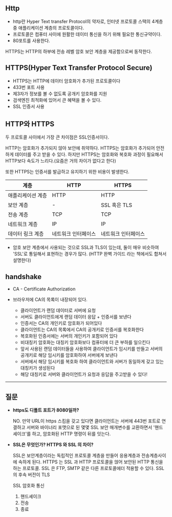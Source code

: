 ## Http

- http란 Hyper Text transfer Protocol의 약자로, 인터넷 프로토콜 스택의 4계층 중 애플리케이션 계층의 프로토콜이다.
- 프로토콜은 컴퓨터 사이에 원활한 데이터 통신을 하기 위해 필요한 통신규약이다.
- 80포트를 사용한다.

HTTPS는 HTTP의 하부에 전송 레벨 암호 보안 계층을 제공함으로써 동작한다.

## HTTPS(Hyper Text Transfer Protocol Secure)

- HTTPS는 HTTP에 데이터 암호화가 추가된 프로토콜이다
- 433번 포트 사용
- 제3자가 정보를 볼 수 없도록 공개키 암호화를 지원
- 검색엔진 최적화에 있어서 큰 혜택을 볼 수 있다.
- SSL 인증서 사용

## HTTP와 HTTPS

두 프로토콜 사이에서 가장 큰 차이점은 SSL인증서이다.

HTTP는 암호화가 추가되지 않아 보안에 취약하다. HTTPS는 암호화가 추가되어 안전하게 데이터를 주고 받을 수 있다. 하지만 HTTPS는 암호화와 복호화 과정이 필요해서 HTTP보다 속도가 느리다.(요즘은 거의 차이가 없다고 한다)

또한 HTTPS는 인증서를 발급하고 유지하기 위한 비용이 발생한다.

| 계층 | HTTP | HTTPS | 
| --- | --- | --- |
| 애플리케이션 계층 | HTTP | HTTP |
| 보안 계층 | - | SSL 혹은 TLS |
| 전송 계층 | TCP | TCP |
| 네트워크 계층 | IP | IP |
| 데이터 링크 계층 | 네트워크 인터페이스 | 네트워크 인터페이스 |

* 암호 보안 계층에서 사용되는 것으로 SSL과 TLS이 있는데, 둘이 매우 비슷하여 'SSL'로 통일해서 표현하는 경우가 많다. (HTTP 완벽 가이드 라는 책에서도 합쳐서 설명한다)

## handshake
* CA - Certificate Authorization
* 브라우저에 CA의 목록이 내장되어 있다.

    * 클라이언트가 랜덤 데이터로 서버에 요청
    * 서버도 클라이언트에게 랜덤 데이터 응답 + 인증서를 보낸다
    * 인증서는 CA의 개인키로 암호화가 되어있다
    * 클라이언트는 CA의 목록에서 CA의 공개키로 인증서를 복호화한다
    * 복호화된 인증서에는 서버의 개인키가 포함되어 있다
    * 비대칭키 암호화는 대칭키 암호화보다 컴퓨터에 더 큰 부하를 일으킨다
    * 앞서 사용된 랜덤 데이터들을 사용하여 클라이언트가 임시키를 만들고 서버의 공개키로 해당 임시키를 암호화하여 서버에게 보낸다
    * 서버에서 해당 임시키를 복호화 하여 클라이언트와 서버가 동일하게 갖고 있는 대칭키가 생성된다
    * 해당 대칭키로 서버와 클라이언트가 요청과 응답을 주고받을 수 있다!

---

## 질문
- **https도 디폴트 포트가 8080일까?**

    NO. 만약 URL이 https 스킴을 갖고 있다면 클라이언트는 서버에 443번 포트로 연결하고 서버와 바이너리 포맷으로 된 몇몇 SSL 보안 매개변수를 교환하면서 '핸드셰이크'를 하고, 암호화된 HTTP 명령이 뒤를 잇는다.


- **SSL은 무엇인가? HTTPS 와 SSL 의 차이?**

  SSL은 보안계층이라는 독립적인 프로토콜 계층을 만들어 응용계층과 전송계층사이에 속하게 된다. HTTPS 는 SSL 과 HTTP 프로토콜을 얹어 보안된 HTTP 통신을 하는 프로토콜. SSL 은 FTP, SMTP 같은 다른 프로토콜에더 적용할 수 있다. SSL의 후속 버전이 TLS

  SSL 암호화 통신

    1. 핸드셰이크
    2. 전송
    3. 종료